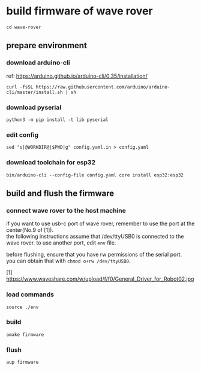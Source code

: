 # build firmware of wave rover
```
cd wave-rover
```

## prepare environment
### download arduino-cli
ref: https://arduino.github.io/arduino-cli/0.35/installation/
```
curl -fsSL https://raw.githubusercontent.com/arduino/arduino-cli/master/install.sh | sh
```
### download pyserial
```
python3 -m pip install -t lib pyserial
```
### edit config
```
sed "s|@WORKDIR@|$PWD|g" config.yaml.in > config.yaml
```
### download toolchain for esp32
```
bin/arduino-cli --config-file config.yaml core install esp32:esp32
```

## build and flush the firmware
### connect wave rover to the host machine
if you want to use usb-c port of wave rover, remember to use the port at the center(No.9 of [1]).  
the following instructions assume that /dev/ttyUSB0 is connected to the wave rover. to use another port, edit `env` file.

before flushing, ensure that you have rw permissions of the serial port.  
you can obtain that with `chmod o+rw /dev/ttyUSB0`.

[1] https://www.waveshare.com/w/upload/f/f0/General_Driver_for_Robot02.jpg
### load commands
```
source ./env
```
### build
```
amake firmware
```
### flush
```
aup firmware
```
